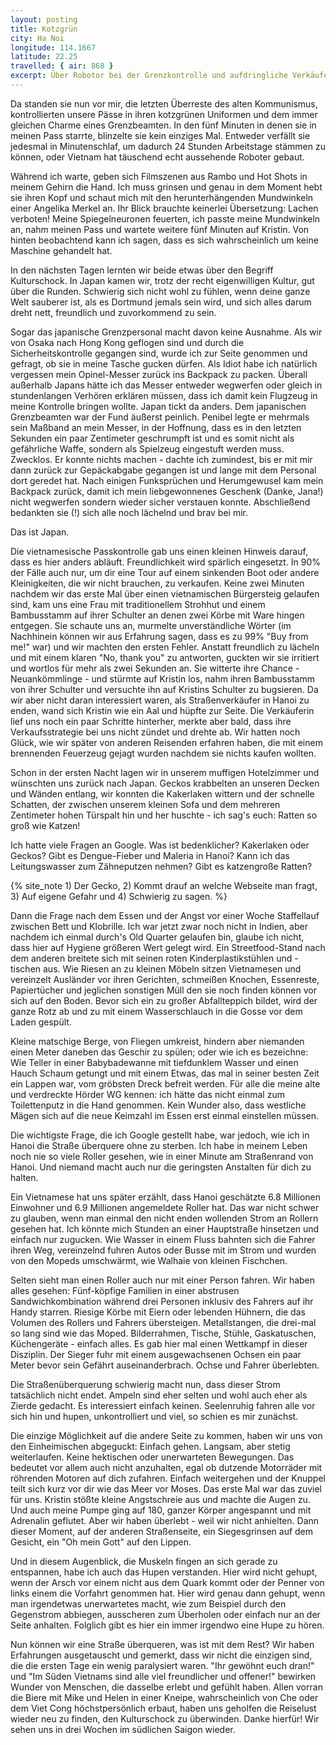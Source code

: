```yaml
---
layout: posting
title: Kotzgrün
city: Ha Noi
longitude: 114.1667
latitude: 22.25
travelled: { air: 868 }
excerpt: Über Robotor bei der Grenzkontrolle und aufdringliche Verkäufer, als auch vietnamesische Esskultur und das Abenteuer Straßenüberquerung. 
---
```


Da standen sie nun vor mir, die letzten Überreste des alten Kommunismus, kontrollierten unsere Pässe in ihren kotzgrünen Uniformen und dem immer gleichen Charme eines Grenzbeamten. In den fünf Minuten in denen sie in meinen Pass starrte, blinzelte sie kein einziges Mal. Entweder verfällt sie jedesmal in Minutenschlaf, um dadurch 24 Stunden Arbeitstage stämmen zu können, oder Vietnam hat täuschend echt aussehende Roboter gebaut.

Während ich warte, geben sich Filmszenen aus Rambo und Hot Shots in meinem Gehirn die Hand. Ich muss grinsen und genau in dem Moment hebt sie ihren Kopf und schaut mich mit den herunterhängenden Mundwinkeln einer Angelika Merkel an. Ihr Blick brauchte keinerlei Übersetzung: Lachen verboten! Meine Spiegelneuronen feuerten, ich passte meine Mundwinkeln an, nahm meinen Pass und wartete weitere fünf Minuten auf Kristin. Von hinten beobachtend kann ich sagen, dass es sich wahrscheinlich um keine Maschine gehandelt hat.

In den nächsten Tagen lernten wir beide etwas über den Begriff Kulturschock. In Japan kamen wir, trotz der recht eigenwilligen Kultur, gut über die Runden. Schwierig sich nicht wohl zu fühlen, wenn deine ganze Welt sauberer ist, als es Dortmund jemals sein wird, und sich alles darum dreht nett, freundlich und zuvorkommend zu sein. 

Sogar das japanische Grenzpersonal macht davon keine Ausnahme. Als wir von Osaka nach Hong Kong geflogen sind und durch die Sicherheitskontrolle gegangen sind, wurde ich zur Seite genommen und gefragt, ob sie in meine Tasche gucken dürfen. Als Idiot habe ich natürlich vergessen mein Opinel-Messer zurück ins Backpack zu packen. Überall außerhalb Japans hätte ich das Messer entweder wegwerfen oder gleich in stundenlangen Verhören erklären müssen, dass ich damit kein Flugzeug in meine Kontrolle bringen wollte. Japan tickt da anders. Dem japanischen Grenzbeamten war der Fund äußerst peinlich. Penibel legte er mehrmals sein Maßband an mein Messer, in der Hoffnung, dass es in den letzten Sekunden ein paar Zentimeter geschrumpft ist und es somit nicht als gefährliche Waffe, sondern als Spielzeug eingestuft werden muss. Zwecklos. Er konnte nichts machen - dachte ich zumindest, bis er mit mir dann zurück zur Gepäckabgabe gegangen ist und lange mit dem Personal dort geredet hat. Nach einigen Funksprüchen und Herumgewusel kam mein Backpack zurück, damit ich mein liebgewonnenes Geschenk (Danke, Jana!) nicht wegwerfen sondern wieder sicher verstauen konnte. Abschließend bedankten sie (!) sich alle noch lächelnd und brav bei mir. 

Das ist Japan.

Die vietnamesische Passkontrolle gab uns einen kleinen Hinweis darauf, dass es hier anders abläuft. Freundlichkeit wird spärlich eingesetzt. In 90% der Fälle auch nur, um dir eine Tour auf einem sinkenden Boot oder andere Kleinigkeiten, die wir nicht brauchen, zu verkaufen. Keine zwei Minuten nachdem wir das erste Mal über einen vietnamischen Bürgersteig gelaufen sind, kam uns eine Frau mit traditionellem Strohhut und einem Bambusstamm auf ihrer Schulter an denen zwei Körbe mit Ware hingen entgegen. Sie schaute uns an, murmelte unverständliche Wörter (im Nachhinein können wir aus Erfahrung sagen, dass es zu 99% "Buy from me!" war) und wir machten den ersten Fehler. Anstatt freundlich zu lächeln und mit einem klaren "No, thank you" zu antworten, guckten wir sie irritiert und wortlos für mehr als zwei Sekunden an. Sie witterte ihre Chance - Neuankömmlinge - und stürmte auf Kristin los, nahm ihren Bambusstamm von ihrer Schulter und versuchte ihn auf Kristins Schulter zu bugsieren. Da wir aber nicht daran interessiert waren, als Straßenverkäufer in Hanoi zu enden, wand sich Kristin wie ein Aal und hüpfte zur Seite. Die Verkäuferin lief uns noch ein paar Schritte hinterher, merkte aber bald, dass ihre Verkaufsstrategie bei uns nicht zündet und drehte ab. Wir hatten noch Glück, wie wir später von anderen Reisenden erfahren haben, die mit einem brennenden Feuerzeug gejagt wurden nachdem sie nichts kaufen wollten. 

Schon in der ersten Nacht lagen wir in unserem muffigen Hotelzimmer und wünschten uns zurück nach Japan. Geckos krabbelten an unseren Decken und Wänden entlang, wir konnten die Kakerlaken wittern und der schnelle Schatten, der zwischen unserem kleinen Sofa und dem mehreren Zentimeter hohen Türspalt hin und her huschte - ich sag's euch: Ratten so groß wie Katzen! 

Ich hatte viele Fragen an Google. Was ist bedenklicher? Kakerlaken oder Geckos? Gibt es Dengue-Fieber und Maleria in Hanoi? Kann ich das Leitungswasser zum Zähneputzen nehmen? Gibt es katzengroße Ratten? 

{% site_note 1) Der Gecko, 2) Kommt drauf an welche Webseite man fragt, 3) Auf eigene Gefahr und 4) Schwierig zu sagen. %}

<!-- images -->

Dann die Frage nach dem Essen und der Angst vor einer Woche Staffellauf zwischen Bett und Klobrille. Ich war jetzt zwar noch nicht in Indien, aber nachdem ich einmal durch's Old Quarter gelaufen bin, glaube ich nicht, dass hier auf Hygiene größeren Wert gelegt wird. Ein Streetfood-Stand nach dem anderen breitete sich mit seinen roten Kinderplastikstühlen und -tischen aus. Wie Riesen an zu kleinen Möbeln sitzen Vietnamesen und vereinzelt Ausländer vor ihren Gerichten, schmeißen Knochen, Essenreste, Papiertücher und jeglichen sonstigen Müll den sie noch finden können vor sich auf den Boden. Bevor sich ein zu großer Abfallteppich bildet, wird der ganze Rotz ab und zu mit einem Wasserschlauch in die Gosse vor dem Laden gespült. 

Kleine matschige Berge, von Fliegen umkreist, hindern aber niemanden einen Meter daneben das Geschir zu spülen; oder wie ich es bezeichne: Wie Teller in einer Babybadewanne mit tiefdunklem Wasser und einen Hauch Schaum getungt und mit einem Etwas, das mal in seiner besten Zeit ein Lappen war, vom gröbsten Dreck befreit werden. Für alle die meine alte und verdreckte Hörder WG kennen: ich hätte das nicht einmal zum Toilettenputz in die Hand genommen. Kein Wunder also, dass westliche Mägen sich auf die neue Keimzahl im Essen erst einmal einstellen müssen.

Die wichtigste Frage, die ich Google gestellt habe, war jedoch, wie ich in Hanoi die Straße überquere ohne zu sterben. Ich habe in meinem Leben noch nie so viele Roller gesehen, wie in einer Minute am Straßenrand von Hanoi. Und niemand macht auch nur die geringsten Anstalten für dich zu halten. 

Ein Vietnamese hat uns später erzählt, dass Hanoi geschätzte 6.8 Millionen Einwohner und 6.9 Millionen angemeldete Roller hat. Das war nicht schwer zu glauben, wenn man einmal den nicht enden wollenden Strom an Rollern gesehen hat. Ich könnte mich Stunden an einer Hauptstraße hinsetzen und einfach nur zugucken. Wie Wasser in einem Fluss bahnten sich die Fahrer ihren Weg, vereinzelnd fuhren Autos oder Busse mit im Strom und wurden von den Mopeds umschwärmt, wie Walhaie von kleinen Fischchen. 

Selten sieht man einen Roller auch nur mit einer Person fahren. Wir haben alles gesehen: Fünf-köpfige Familien in einer abstrusen Sandwichkombination während drei Personen inklusiv des Fahrers auf ihr Handy starren. Riesige Körbe mit Eiern oder lebenden Hühnern, die das Volumen des Rollers und Fahrers übersteigen. Metallstangen, die drei-mal so lang sind wie das Moped. Bilderrahmen, Tische, Stühle, Gaskatuschen, Küchengeräte - einfach alles. Es gab hier mal einen Wettkampf in dieser Disziplin. Der Sieger fuhr mit einem ausgewachsenen Ochsen ein paar Meter bevor sein Gefährt auseinanderbrach. Ochse und Fahrer überlebten.

Die Straßenüberquerung schwierig macht nun, dass dieser Strom tatsächlich nicht endet. Ampeln sind eher selten und wohl auch eher als Zierde gedacht. Es interessiert einfach keinen. Seelenruhig fahren alle vor sich hin und hupen, unkontrolliert und viel, so schien es mir zunächst. 

Die einzige Möglichkeit auf die andere Seite zu kommen, haben wir uns von den Einheimischen abgeguckt: Einfach gehen. Langsam, aber stetig weiterlaufen. Keine hektischen oder unerwarteten Bewegungen. Das bedeutet vor allem auch nicht anzuhalten, egal ob dutzende Motorräder mit röhrenden Motoren auf dich zufahren. Einfach weitergehen und der Knuppel teilt sich kurz vor dir wie das Meer vor Moses. Das erste Mal war das zuviel für uns. Kristin stößte kleine Angstschreie aus und machte die Augen zu. Und auch meine Pumpe ging auf 180, ganzer Körper angespannt und mit Adrenalin geflutet. Aber wir haben überlebt - weil wir nicht anhielten. Dann dieser Moment, auf der anderen Straßenseite, ein Siegesgrinsen auf dem Gesicht, ein "Oh mein Gott" auf den Lippen. 

Und in diesem Augenblick, die Muskeln fingen an sich gerade zu entspannen, habe ich auch das Hupen verstanden. Hier wird nicht gehupt, wenn der Arsch vor einem nicht aus dem Quark kommt oder der Penner von links einem die Vorfahrt genommen hat. Hier wird genau dann gehupt, wenn man irgendetwas unerwartetes macht, wie zum Beispiel durch den Gegenstrom abbiegen, ausscheren zum Überholen oder einfach nur an der Seite anhalten. Folglich gibt es hier ein immer irgendwo eine Hupe zu hören.

Nun können wir eine Straße überqueren, was ist mit dem Rest? Wir haben Erfahrungen ausgetauscht und gemerkt, dass wir nicht die einzigen sind, die die ersten Tage ein wenig paralysiert waren. "Ihr gewöhnt euch dran!" und "Im Süden Vietnams sind alle viel freundlicher und offener!" bewirken Wunder von Menschen, die dasselbe erlebt und gefühlt haben. Allen vorran die Biere mit Mike und Helen in einer Kneipe, wahrscheinlich von Che oder dem Viet Cong höchstpersönlich erbaut, haben uns geholfen die Reiselust wieder neu zu finden, den Kulturschock zu überwinden. Danke hierfür! Wir sehen uns in drei Wochen im südlichen Saigon wieder.
